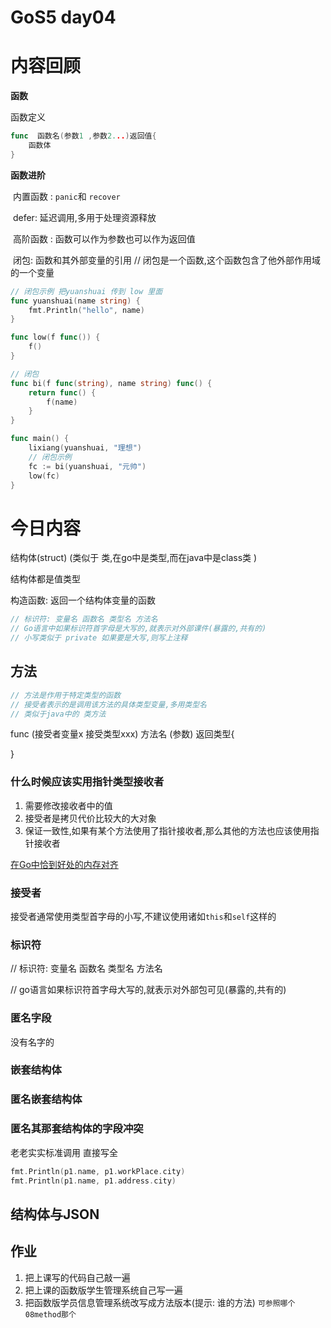 # GoS5 day04

# 内容回顾

**函数**

函数定义

```go
func  函数名(参数1 ,参数2...)返回值{
	函数体
}
```



**函数进阶**

​	内置函数 : `panic`和 `recover`

​	defer: 延迟调用,多用于处理资源释放

​	高阶函数 : 函数可以作为参数也可以作为返回值

​	闭包:  函数和其外部变量的引用  // 闭包是一个函数,这个函数包含了他外部作用域的一个变量

```go
// 闭包示例 把yuanshuai 传到 low 里面
func yuanshuai(name string) {
	fmt.Println("hello", name)
}

func low(f func()) {
	f()
}

// 闭包
func bi(f func(string), name string) func() {
	return func() {
		f(name)
	}
}

func main() {
	lixiang(yuanshuai, "理想")
	// 闭包示例
	fc := bi(yuanshuai, "元帅")
	low(fc)
}

```









# 今日内容

结构体(struct)   (类似于 类,在go中是类型,而在java中是class类  )

结构体都是值类型

构造函数: 返回一个结构体变量的函数

```go
// 标识符: 变量名 函数名 类型名 方法名
// Go语言中如果标识符首字母是大写的,就表示对外部课件(暴露的,共有的)
// 小写类似于 private 如果要是大写,则写上注释
```



## 方法 

```go
// 方法是作用于特定类型的函数
// 接受者表示的是调用该方法的具体类型变量,多用类型名
// 类似于java中的 类方法
```



 func (接受者变量x   接受类型xxx)  方法名 (参数) 返回类型{

} 

### 什么时候应该实用指针类型接收者

1. 需要修改接收者中的值
2. 接受者是拷贝代价比较大的大对象
3. 保证一致性,如果有某个方法使用了指针接收者,那么其他的方法也应该使用指针接收者

[在Go中恰到好处的内存对齐](https://segmentfault.com/a/1190000017527311?utm_campaign=studygolang.com&utm_medium=studygolang.com&utm_source=studygolang.com)

### 接受者 

接受者通常使用类型首字母的小写,不建议使用诸如`this`和`self`这样的

### 标识符

// 标识符: 变量名 函数名 类型名 方法名

// go语言如果标识符首字母大写的,就表示对外部包可见(暴露的,共有的)

### 匿名字段

没有名字的

### 嵌套结构体

### 匿名嵌套结构体

### 匿名其那套结构体的字段冲突

老老实实标准调用 直接写全

```go
fmt.Println(p1.name, p1.workPlace.city)
fmt.Println(p1.name, p1.address.city)
```

## 结构体与JSON



## 作业

1. 把上课写的代码自己敲一遍
2. 把上课的函数版学生管理系统自己写一遍
3. 把函数版学员信息管理系统改写成方法版本(提示: 谁的方法) `可参照哪个08method那个  `